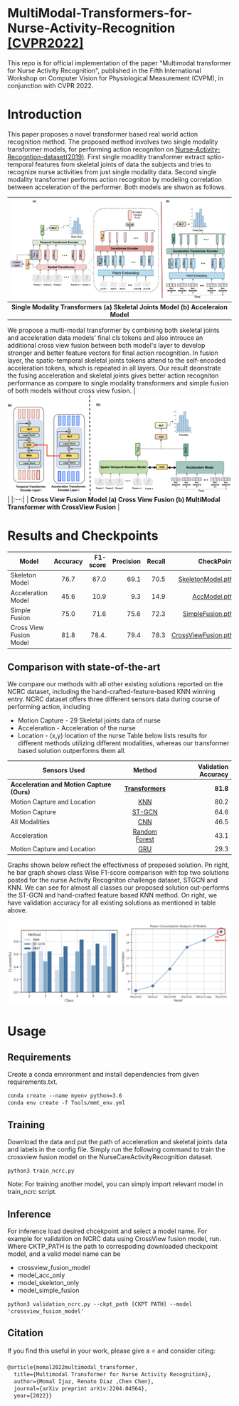 # MultiModal-Transformers-for-Nurse-Activity-Recognition [[CVPR2022]](https://openaccess.thecvf.com/content/CVPR2022W/CVPM/papers/Ijaz_Multimodal_Transformer_for_Nursing_Activity_Recognition_CVPRW_2022_paper.pdf)
This repo is for official implementation of the paper "Multimodal transformer for Nurse Activity Recognition", published in the Fifth International Workshop on Computer Vision for Physiological Measurement (CVPM), in conjunction with CVPR 2022.

# Introduction

  This paper proposes a novel transformer based real world action recognition method. The proposed method involves two single modality transformer models, for performing action recogniton on [Nurse-Activity-Recogntion-dataset(2019)](https://ieee-dataport.org/competitions/nurse-care-activity-recognition-challenge). First single moadlity transformer extract sptio-temporal features from skeletal joints of data the subjects and tries to recognize nurse activities from just single modality data. Second single modality transformer performs action recogniton by modeling correlation between acceleration of the performer. Both models are shwon as follows. 

| <img src="https://github.com/Momilijaz96/MMT_for_NCRC/blob/main/images/single.png "> | 
|:--:| 
| __Single Modality Transformers (a) Skeletal Joints Model (b) Acceleraion Model__ |

We propose a multi-modal transformer by combining both skeletal joints and acceleration data models' final cls tokens and also introuce an additional cross view fusion between both model's layer to develop stronger and better feature vectors for final action recognition. In fusion layer, the spatio-temporal skeletal joints tokens attend to the self-encoded acceleration tokens, which is repeated in all layers. Our result deonstrate the fusing acceleration and skeletal joints gives better action recogniton performance as compare to single modality transformers and simple fusion of both models wiithout cross view fusion. 
| ![alt text](https://github.com/Momilijaz96/MMT_for_NCRC/blob/main/images/fusion.png) | 
|:--:| 
| __Cross View Fusion Model (a) Cross View Fusion (b) MultiModal Transformer with CrossView Fusion__ |


# Results and Checkpoints
| Model                     | Accuracy | F1-score  | Precision |  Recall | CheckPoint|
| ------------------------- |:--------:| ---------:| ---------:| -------:| ---------:|
| Skeleton Model            |   76.7   |   67.0    |   69.1    |   70.5  | [SkeletonModel.pth](https://drive.google.com/file/d/1vUMj_7Xjkc5IurVi6FS66IXj5dfJSnAq/view?usp=sharing)
| Acceleration Model        |   45.6   |   10.9    |   9.3     |   14.9  | [AccModel.pth](https://drive.google.com/file/d/16ROhR6_thVaj-1dqSN-hKJSH5fRAYkVL/view?usp=sharing)
| Simple Fusion             |   75.0   |   71.6    |   75.6    |   72.3  | [SimpleFusion.pth](https://drive.google.com/file/d/1HNYp4HAU3mpUzikxkf_uSkcyz7kwLQK4/view?usp=sharing)
| Cross View Fusion Model   |   81.8   |   78.4.   |   79.4    |   78.3  | [CrossViewFusion.pth](https://drive.google.com/file/d/1SWQ3EbLvH_hauJE22eqrYatsqv2e4rAO/view?usp=sharing)

## Comparison with state-of-the-art
We compare our methods with all other existing solutions reported on the NCRC dataset, including the hand-crafted-feature-based KNN winning entry. NCRC dataset offers three different sensors data during course of performing action, including
* Motion Capture - 29 Skeletal joints data of nurse
* Acceleration - Acceleration of the nurse
* Location - (x,y) location of the nurse 
Table below lists results for different methods utilizing different modalities, whereas our transformer based solution outperforms them all.

| Sensors Used                           |    Method     | Validation Accuracy |
| ---------------------------------------|:-------------:| -------------------:|
| __Acceleration and Motion Capture (Ours)__| __[Transformers](https://arxiv.org/pdf/2204.04564.pdf)__ |      __81.8__         |
| Motion Capture and Location            |      [KNN](https://dl.acm.org/doi/pdf/10.1145/3341162.3344859)      |        80.2         |
| Motion Capture                         |     [ST-GCN](https://dl.acm.org/doi/abs/10.1145/3341162.3345581)    |        64.6         |
| All Modalities                         |      [CNN](https://www.researchgate.net/publication/335765627_Nurse_care_activity_recognition_challenge_summary_and_results)      |        46.5         |
| Acceleration                           | [Random Forest](https://www.researchgate.net/publication/335765627_Nurse_care_activity_recognition_challenge_summary_and_results) |        43.1         |
| Motion Capture and Location            |      [GRU](https://dl.acm.org/doi/abs/10.1145/3341162.3344848)      |        29.3         |

Graphs shown below reflect the effectivness of proposed solution. Pn right, he bar graph shows class Wise F1-score comparison with top two solutions posted for the nurse Activity Recogniton challenge dataset, STGCN and KNN. We can see for almost all classes our proposed solution out-performs the ST-GCN and hand-crafted feature based KNN method. On right, we have validation accuracy for all existing solutions as mentioned in table above. 

<img src="https://github.com/Momilijaz96/MMT_for_NCRC/blob/main/images/results.png" width="700"/> 


# Usage
## Requirements
Create a conda environment and install dependencies from given requirements.txt.
```
conda create --name myenv python=3.6
conda env create -f Tools/mmt_env.yml
```
## Training 
Download the data and put the path of acceleration and skeletal joints data and labels in the config file. Simply run the following command to train the crossview fusion model on the NurseCareActivityRecognition dataset. 
```
python3 train_ncrc.py 
```
Note: For training another model, you can simply import relevant model in train_ncrc script.
## Inference
For inference load desired chcekpoint and select a model name. For example for validation on NCRC data using CrossView fusion model, run.
Where CKTP_PATH is the path to correspoding downloaded checkpoint model, and a valid model name can be 
* crossview_fusion_model
* model_acc_only
* model_skeleton_only
* model_simple_fusion


```
python3 validation_ncrc.py --ckpt_path [CKPT PATH] --model 'crossview_fusion_model'
```
## Citation
If you find this useful in your work, please give a ⭐ and consider citing:
```
@article{momal2022multimodal_transformer,
  title={Multimodal Transformer for Nurse Activity Recognition},
  author={Momal Ijaz, Renato Diaz ,Chen Chen},
  journal={arXiv preprint arXiv:2204.04564},
  year={2022}}
```
